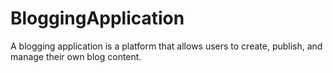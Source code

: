 # BloggingApplication
A blogging application is a platform that allows users to create, publish, and manage their own blog content. 

